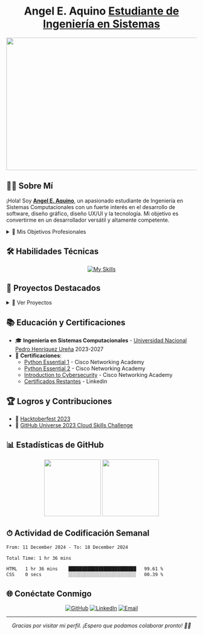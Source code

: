<h1 align="center"> Angel E. Aquino <a href="">Estudiante de Ingeniería en Sistemas</a></h1>

<img width="1080" height="350" src="https://github.com/user-attachments/assets/c670ad22-85db-4399-b183-3b11c8ea2174">


## 👨‍💻 Sobre Mí

¡Hola! Soy <strong><a href="https://a3xxx23.github.io/Angel-Aquino-Portfolio/" target="_blank" rel="noopener noreferrer">Angel E. Aquino</a></strong>, un apasionado estudiante de Ingeniería en Sistemas Computacionales con un fuerte interés en el desarrollo de software, diseño gráfico, diseño UX/UI y la tecnología. Mi objetivo es convertirme en un desarrollador versátil y altamente competente.

<details>
<summary>🎯 Mis Objetivos Profesionales</summary>

- 🌟 Convertirme en un desarrollador Full Stack experto
- 🌐 Contribuir a proyectos de código abierto innovadores
- 📚 Aprender continuamente sobre el desarrollo web y el diseño
- 🚀 Desarrollar soluciones tecnológicas que impacten positivamente en la sociedad

</details>

## 🛠 Habilidades Técnicas

<div align="center">
  <a href="https://skillicons.dev">
    <img src="https://skillicons.dev/icons?i=python,javascript,css,html,figma,mysql,jquery,php,bootstrap,java,django,github&perline=3" alt="My Skills">
  </a>
</div>


## 💼 Proyectos Destacados

<details>
<summary>📁 Ver Proyectos</summary>

[![Libreria](https://github-readme-stats.vercel.app/api/pin/?username=Jose-Familia&repo=Libreria&theme=react)](https://github.com/Jose-Familia/Libreria)
[![Browsers-Search-automatizacion](https://github-readme-stats.vercel.app/api/pin/?username=Jose-Familia&repo=Browsers-Search-automatizacion&theme=react)](https://github.com/Jose-Familia/Browsers-Search-automatizacion)
[![TI_Tickets-administration](https://github-readme-stats.vercel.app/api/pin/?username=Jose-Familia&repo=TI_Tickets-administration&theme=react)](https://github.com/Jose-Familia/TI_Tickets-administration)
[![AutoSeacrh-Script](https://github-readme-stats.vercel.app/api/pin/?username=Jose-Familia&repo=AutoSeacrh-Script&theme=react)](https://github.com/Jose-Familia/AutoSeacrh-Script)
[![Angel-Aquino-Portfolio](https://github-readme-stats.vercel.app/api/pin/?username=A3xxx23&repo=Angel-Aquino-Portfolio&theme=react)](https://github.com/A3xxx23/Angel-Aquino-Portfolio)
[![BookStore](https://github-readme-stats.vercel.app/api/pin/?username=A3xxx23&repo=BookStore&theme=react)](https://github.com/A3xxx23/BookStore)

</details>

## 📚 Educación y Certificaciones

- 🎓 **Ingeniería en Sistemas Computacionales** - [Universidad Nacional Pedro Henríquez Ureña](https://unphu.edu.do/) 2023-2027
- 📜 **Certificaciones**:
  - [Python Essential 1](https://www.credly.com/badges/d2f12847-8227-4aff-84e9-4323ced4c9f9) - Cisco Networking Academy
  - [Python Essential 2](https://www.credly.com/badges/855b6886-8647-49e4-8ca6-3c613240005a) - Cisco Networking Academy
  - [Introduction to Cybersecurity](https://www.credly.com/badges/f0eb7a0c-de97-4b81-b711-5629f7410b30) - Cisco Networking Academy
  - [Certificados Restantes](https://www.linkedin.com/in/angel-emilio-aquino/details/certifications/) - Linkedin

## 🏆 Logros y Contribuciones

- 🎉 [Hacktoberfest 2023](https://www.holopin.io/userbadge/cm15klvju35030cmmxfh301gc)
- 🌟 [GitHub Universe 2023 Cloud Skills Challenge](https://learn.microsoft.com/api/achievements/share/es-es/JoseFamilia-0966/WA4YTS3N?sharingId=7C7093112995AB10)

## 📊 Estadísticas de GitHub

<div align="center">

<img height="150em" src="https://github-readme-stats.vercel.app/api?username=jose-familia&theme=react&show_icons=true&hide_border=false&count_private=true"/>

<img height="150em" src="https://github-readme-stats.vercel.app/api/top-langs/?username=jose-familia&theme=react&show_icons=true&hide_border=false&layout=compact"/>

</div>

## ⏱ Actividad de Codificación Semanal
<!--START_SECTION:waka-->

```txt
From: 11 December 2024 - To: 18 December 2024

Total Time: 1 hr 36 mins

HTML   1 hr 36 mins    █████████████████████████   99.61 %
CSS    0 secs          ░░░░░░░░░░░░░░░░░░░░░░░░░   00.39 %
```

<!--END_SECTION:waka-->
## 🌐 Conéctate Conmigo

<div align="center">

[![GitHub](https://img.shields.io/badge/GitHub-181717?style=for-the-badge&logo=github&logoColor=white)](https://github.com/A3xxx23)
[![LinkedIn](https://img.shields.io/badge/LinkedIn-0077B5?style=for-the-badge&logo=linkedin&logoColor=white)](https://www.linkedin.com/in/angel-emilio-aquino/)
[![Email](https://img.shields.io/badge/Email-D14836?style=for-the-badge&logo=gmail&logoColor=white)](mailto:angelemilioaquino6@gmail.com)

</div>

---

<div align="center">
  <i>Gracias por visitar mi perfil. ¡Espero que podamos colaborar pronto! 👋🤍</i>
</div>
